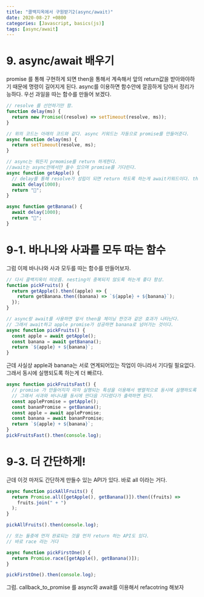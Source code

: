 ```yaml
---
title: "콜백지옥에서 구원받기2(async/await)"
date: 2020-08-27 +0800
categories: [Javascript, basics(js)]
tags: [async/await]
---
```


# 9. async/await 배우기

promise 를 통해 구현하게 되면 then을 통해서 계속해서 앞의 return값을 받아와야하기 때문에 명령이 길어지게 된다. async를 이용하면 함수안에 깔끔하게 담아서 정리가능하다. 우선 과일을 따는 함수를 만들어 보겠다.

```javascript
// resolve 를 선언하기만 함.
function delay(ms) {
  return new Promise((resolve) => setTimeout(resolve, ms));
}

// 위의 코드는 아래의 코드와 같다. async 키워드는 자동으로 promise를 만들어준다.
async function delay(ms) {
  return setTimeout(resolve, ms);
}

// async는 뭐든지 prmomise를 return 하게한다.
//await는 async안에서만 쓸수 있으며 promise를 기다린다.
async function getApple() {
  // delay를 통해 resolve가 성립이 되면 return 하도록 하는게 await키워드이다. then이랑 같은 역할을 한다고 보면 됨.
  await delay(1000);
  return "🍎";
}

async function getBanana() {
  await delay(1000);
  return "🍌";
}
```

# 9-1. 바나나와 사과를 모두 따는 함수

그럼 이제 바나나와 사과 모두를 따는 함수를 만들어보자.

```javascript
// 다시 콜백지옥이 떠오름. nesting이 중복되지 않도록 하는게 좋다 항상.
function pickFruits() {
  return getApple().then((apple) => {
    return getBanana.then((banana) => `${apple} + ${banana}`);
  });
}

// async랑 await를 사용하면 앞서 then을 체이닝 한것과 같은 효과가 나타난다.
// 그래서 await하고 apple promise가 성공하면 banana로 넘어가는 것이다.
async function pickFruits() {
  const apple = await getApple();
  const banana = await getBanana();
  return `${apple} + ${banana}`;
}
```

근데 사실상 apple과 banana는 서로 연계되어있는 작업이 아니라서 기다릴 필요없다. 그래서 동시에 실행되도록 하는게 더 빠르다.

```javascript
async function pickFruitsFast() {
  // promise 가 만들어지자 마자 실행되는 특성을 이용해서 병렬적으로 동시에 실행하도록 할 수 있다.
  // 그래서 사과와 바나나를 동시에 딴다음 기다렸다가 출력하면 된다.
  const applePromise = getApple();
  const bananPromise = getBanana();
  const apple = await applePromise;
  const banana = await bananPromise;
  return `${apple} + ${banana}`;
}
pickFruitsFast().then(console.log);
```

# 9-3. 더 간단하게!

근데 이것 마저도 간단하게 만들수 있는 API가 있다. 바로 all 이라는 거다.

```javascript
async function pickAllFruits() {
  return Promise.all([getApple(), getBanana()]).then((fruits) =>
    fruits.join(" + ")
  );
}

pickAllFruits().then(console.log);

// 또는 둘중에 먼저 완료되는 것을 먼저 return 하는 API도 있다.
// 바로 race 라는 거다

async function pickFirstOne() {
  return Promise.race([getApple(), getBanana()]);
}

pickFirstOne().then(console.log);
```

그럼. callback_to_promise 를 async와 await를 이용해서 refacotring 해보자
